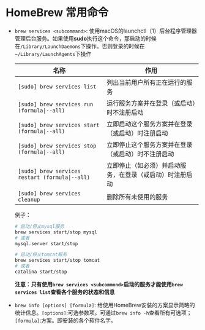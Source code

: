 # HomeBrew 常用命令

- `brew services <subcommand>`: 使用macOS的launchctl（1）后台程序管理器管理后台服务。如果使用**sudo**执行这个命令，那启动的时候在`/Library/LaunchDaemons`下操作。否则登录的时候在`~/Library/LaunchAgents`下操作

  名称 | 作用
  --- | ---
  `[sudo] brew services list` | 列出当前用户所有正在运行的服务
  `[sudo] brew services run (formula\|--all)` | 运行服务方案并在登录（或启动）时不注册启动
  `[sudo] brew services start (formula\|--all)` | 立即启动这个服务方案并在登录（或启动）时注册启动
  `[sudo] brew services stop (formula\|--all)` | 立即停止这个服务方案并在登录（或启动）时不注册启动
  `[sudo] brew services restart (formula\|--all)` | 立即停止（如必须）并启动服务，在登录（或启动）时注册启动
  `[sudo] brew services cleanup` | 删除所有未使用的服务

  例子：

  ```sh
  # 启动/停止mysql服务
  brew services start/stop mysql
  # 或者
  mysql.server start/stop

  # 启动/停止tomcat服务
  brew services start/stop tomcat
  # 或者
  catalina start/stop
  ```

  **注意：只有使用`brew services <subcommond>`启动的服务才能使用`brew services list`查看各个服务的状态和信息**
- `brew info [options] [formula]`: 给使用HomeBrew安装的方案显示简略的统计信息。`[options]`:可选参数项。可通过`brew info -h`查看所有可选项；`[formula]`:方案。即安装的各个软件名字。